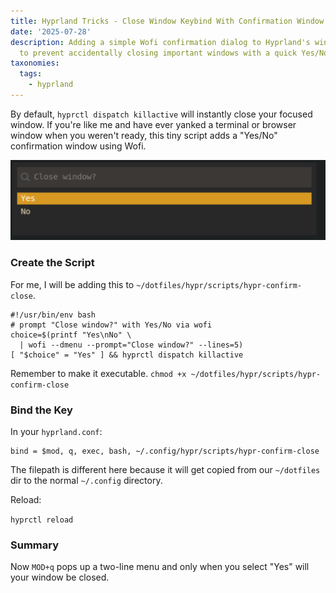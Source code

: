 ```yaml
---
title: Hyprland Tricks - Close Window Keybind With Confirmation Window
date: '2025-07-28'
description: Adding a simple Wofi confirmation dialog to Hyprland's window close keybind
  to prevent accidentally closing important windows with a quick Yes/No prompt.
taxonomies:
  tags:
    - hyprland
---
```


By default, `hyprctl dispatch killactive` will instantly close your focused
window. If you're like me and have ever yanked a terminal or browser window
when you weren't ready, this tiny script adds a "Yes/No" confirmation window
using Wofi.

![A dialog showing a yes or no confirmation selection](/images/wofi-close-window-dialog.png)

### Create the Script

For me, I will be adding this to `~/dotfiles/hypr/scripts/hypr-confirm-close`.

```
#!/usr/bin/env bash
# prompt "Close window?" with Yes/No via wofi
choice=$(printf "Yes\nNo" \
  | wofi --dmenu --prompt="Close window?" --lines=5)
[ "$choice" = "Yes" ] && hyprctl dispatch killactive
```

Remember to make it executable.
`chmod +x ~/dotfiles/hypr/scripts/hypr-confirm-close`

### Bind the Key

In your `hyprland.conf`:

```
bind = $mod, q, exec, bash, ~/.config/hypr/scripts/hypr-confirm-close
```

The filepath is different here because it will get copied from our `~/dotfiles`
dir to the normal `~/.config` directory.

Reload:

`hyprctl reload`

### Summary

Now `MOD+q` pops up a two-line menu and only when you select "Yes" will your
window be closed.

